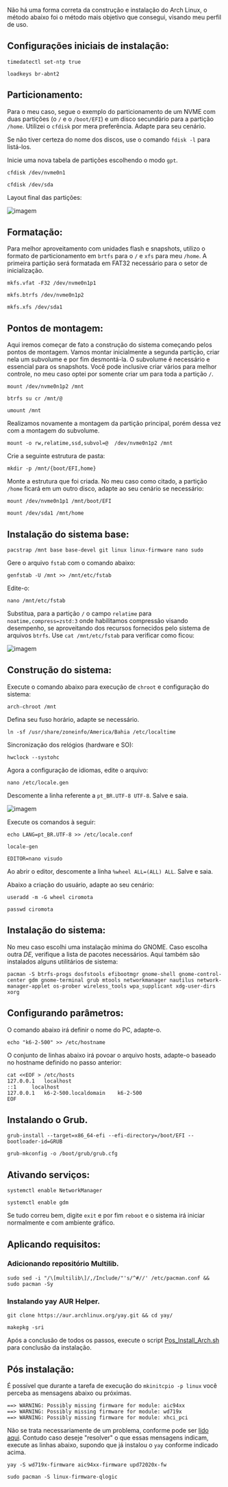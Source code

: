 Não há uma forma correta da construção e instalação do Arch Linux, o método abaixo foi o método mais objetivo que consegui, visando meu perfil de uso.
## Configurações iniciais de instalação:

```
timedatectl set-ntp true
```
```
loadkeys br-abnt2
```

## Particionamento:

Para o meu caso, segue o exemplo do particionamento de um NVME com duas partições (o `/` e o `/boot/EFI`) e um disco secundário para a partição `/home`. Utilizei o `cfdisk` por mera preferência. Adapte para seu cenário.

Se não tiver certeza do nome dos discos, use o comando `fdisk -l` para listá-los.

Inicie uma nova tabela de partições escolhendo o modo `gpt`.

```
cfdisk /dev/nvme0n1
```
```
cfdisk /dev/sda
```

Layout final das partições:

![imagem](/assets/arch-install1.png)
## Formatação:

Para melhor aproveitamento com unidades flash e snapshots, utilizo o formato de particionamento em `brtfs` para o `/` e `xfs` para meu `/home`. A primeira partição será formatada em FAT32 necessário para o setor de inicialização.

```
mkfs.vfat -F32 /dev/nvme0n1p1
```
```
mkfs.btrfs /dev/nvme0n1p2
```
```
mkfs.xfs /dev/sda1
```

## Pontos de montagem:

Aqui iremos começar de fato a construção do sistema começando pelos pontos de montagem. Vamos montar inicialmente a segunda partição, criar nela um subvolume e por fim desmontá-la. O subvolume é necessário e essencial para os snapshots. Você pode inclusive criar vários para melhor controle, no meu caso optei por somente criar um para toda a partição `/`.

```
mount /dev/nvme0n1p2 /mnt
```
```
btrfs su cr /mnt/@
```
```
umount /mnt
```

Realizamos novamente a montagem da partição principal, porém dessa vez com a montagem do subvolume.

```
mount -o rw,relatime,ssd,subvol=@  /dev/nvme0n1p2 /mnt
```

Crie a seguinte estrutura de pasta:

```
mkdir -p /mnt/{boot/EFI,home}
```
Monte a estrutura que foi criada. No meu caso como citado, a partição `/home` ficará em um outro disco, adapte ao seu cenário se necessário:

```
mount /dev/nvme0n1p1 /mnt/boot/EFI
```
```
mount /dev/sda1 /mnt/home
```

## Instalação do sistema base:

```
pacstrap /mnt base base-devel git linux linux-firmware nano sudo
```

Gere o arquivo `fstab` com o comando abaixo:

```
genfstab -U /mnt >> /mnt/etc/fstab
```

Edite-o:

```
nano /mnt/etc/fstab
```

Substitua, para a partição `/` o campo `relatime` para `noatime,compress=zstd:3` onde habilitamos compressão visando desempenho, se aproveitando dos recursos fornecidos pelo sistema de arquivos `btrfs`. Use `cat /mnt/etc/fstab` para verificar como ficou:

![imagem](/assets/arch-install2.png)

## Construção do sistema:

Execute o comando abaixo para execução de `chroot` e configuração do sistema:

```
arch-chroot /mnt
```

Defina seu fuso horário, adapte se necessário.

```
ln -sf /usr/share/zoneinfo/America/Bahia /etc/localtime
```

Sincronização dos relógios (hardware e SO):

```
hwclock --systohc
```

Agora a configuração de idiomas, edite o arquivo:

```
nano /etc/locale.gen
```

Descomente a linha referente a `pt_BR.UTF-8 UTF-8`. Salve e saia.

![imagem](/assets/arch-install3.png)

Execute os comandos à seguir:

```
echo LANG=pt_BR.UTF-8 >> /etc/locale.conf
```
```
locale-gen
```
```
EDITOR=nano visudo
```

Ao abrir o editor, descomente a linha `%wheel ALL=(ALL) ALL`. Salve e saia.

Abaixo a criação do usuário, adapte ao seu cenário:

```
useradd -m -G wheel ciromota
```

```
passwd ciromota
```
## Instalação do sistema:

No meu caso escolhi uma instalação mínima do GNOME. Caso escolha outra _DE_, verifique a lista de pacotes necessários. Aqui também são instalados alguns utilitários de sistema:

```
pacman -S btrfs-progs dosfstools efibootmgr gnome-shell gnome-control-center gdm gnome-terminal grub mtools networkmanager nautilus network-manager-applet os-prober wireless_tools wpa_supplicant xdg-user-dirs xorg
```
## Configurando parâmetros:

O comando abaixo irá definir o nome do PC, adapte-o.

```
echo "k6-2-500" >> /etc/hostname
```
O conjunto de linhas abaixo irá povoar o arquivo hosts, adapte-o baseado no hostname definido no passo anterior:

```
cat <<EOF > /etc/hosts
127.0.0.1	localhost
::1		localhost
127.0.0.1	k6-2-500.localdomain	k6-2-500
EOF
```

## Instalando o Grub.
```
grub-install --target=x86_64-efi --efi-directory=/boot/EFI --bootloader-id=GRUB
```
```
grub-mkconfig -o /boot/grub/grub.cfg
```

## Ativando serviços:
```
systemctl enable NetworkManager
```
```
systemctl enable gdm
```

Se tudo correu bem, digite `exit` e por fim `reboot` e o sistema irá iniciar normalmente e com ambiente gráfico.

## Aplicando requisitos:
### Adicionando repositório Multilib.
```
sudo sed -i "/\[multilib\]/,/Include/"'s/^#//' /etc/pacman.conf && sudo pacman -Sy
```
### Instalando yay AUR Helper.
```
git clone https://aur.archlinux.org/yay.git && cd yay/ 
```
```
makepkg -sri
```

Após a conclusão de todos os passos, execute o script [Pos_Install_Arch.sh](/Pos_Install_Arch.sh) para conclusão da instalação.

## Pós instalação:

É possível que durante a tarefa de execução do `mkinitcpio -p linux` você perceba as mensagens abaixo ou próximas. 

```
==> WARNING: Possibly missing firmware for module: aic94xx
==> WARNING: Possibly missing firmware for module: wd719x
==> WARNING: Possibly missing firmware for module: xhci_pci
```

Não se trata necessariamente de um problema, conforme pode ser [lido aqui](https://lists.archlinux.org/pipermail/arch-dev-public/2013-May/024864.html). Contudo caso deseje "resolver" o que essas mensagens indicam, execute as linhas abaixo, supondo que já instalou o `yay` conforme indicado acima.

```
yay -S wd719x-firmware aic94xx-firmware upd72020x-fw
```
```
sudo pacman -S linux-firmware-qlogic
```